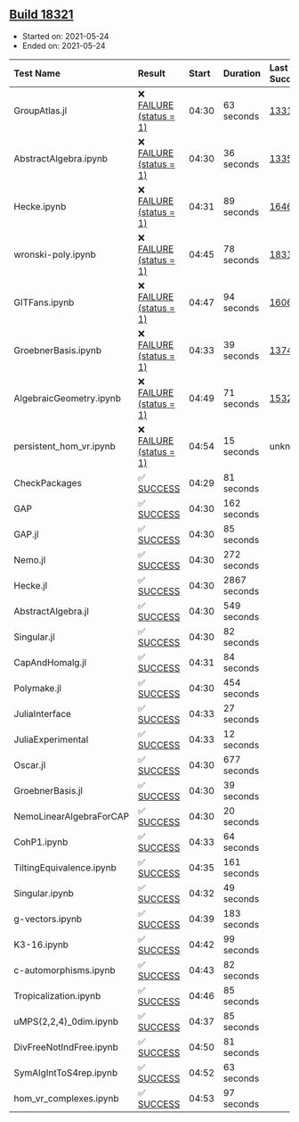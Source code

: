 ## [Build 18321](https://oscarci.mathematik.uni-kl.de/job/oscar/18321/)

* Started on: 2021-05-24
* Ended on: 2021-05-24

| Test Name    | Result | Start | Duration | Last Success | First Failure |
|:-------------|:-------|:------|:---------|:-------------|:--------------|
| GroupAtlas.jl | ❌ [FAILURE (status = 1)](https://oscarci.mathematik.uni-kl.de/job/oscar/18321/artifact/logs/build-18321/GroupAtlas.jl.log) | 04:30 | 63 seconds | [13311](https://oscarci.mathematik.uni-kl.de/job/oscar/13311/) | [13312](https://oscarci.mathematik.uni-kl.de/job/oscar/13312/) |
| AbstractAlgebra.ipynb | ❌ [FAILURE (status = 1)](https://oscarci.mathematik.uni-kl.de/job/oscar/18321/artifact/logs/build-18321/AbstractAlgebra.ipynb.log) | 04:30 | 36 seconds | [13355](https://oscarci.mathematik.uni-kl.de/job/oscar/13355/) | [13356](https://oscarci.mathematik.uni-kl.de/job/oscar/13356/) |
| Hecke.ipynb | ❌ [FAILURE (status = 1)](https://oscarci.mathematik.uni-kl.de/job/oscar/18321/artifact/logs/build-18321/Hecke.ipynb.log) | 04:31 | 89 seconds | [16463](https://oscarci.mathematik.uni-kl.de/job/oscar/16463/) | [16464](https://oscarci.mathematik.uni-kl.de/job/oscar/16464/) |
| wronski-poly.ipynb | ❌ [FAILURE (status = 1)](https://oscarci.mathematik.uni-kl.de/job/oscar/18321/artifact/logs/build-18321/wronski-poly.ipynb.log) | 04:45 | 78 seconds | [18314](https://oscarci.mathematik.uni-kl.de/job/oscar/18314/) | [18315](https://oscarci.mathematik.uni-kl.de/job/oscar/18315/) |
| GITFans.ipynb | ❌ [FAILURE (status = 1)](https://oscarci.mathematik.uni-kl.de/job/oscar/18321/artifact/logs/build-18321/GITFans.ipynb.log) | 04:47 | 94 seconds | [16068](https://oscarci.mathematik.uni-kl.de/job/oscar/16068/) | [16069](https://oscarci.mathematik.uni-kl.de/job/oscar/16069/) |
| GroebnerBasis.ipynb | ❌ [FAILURE (status = 1)](https://oscarci.mathematik.uni-kl.de/job/oscar/18321/artifact/logs/build-18321/GroebnerBasis.ipynb.log) | 04:33 | 39 seconds | [13748](https://oscarci.mathematik.uni-kl.de/job/oscar/13748/) | [13749](https://oscarci.mathematik.uni-kl.de/job/oscar/13749/) |
| AlgebraicGeometry.ipynb | ❌ [FAILURE (status = 1)](https://oscarci.mathematik.uni-kl.de/job/oscar/18321/artifact/logs/build-18321/AlgebraicGeometry.ipynb.log) | 04:49 | 71 seconds | [15322](https://oscarci.mathematik.uni-kl.de/job/oscar/15322/) | [15323](https://oscarci.mathematik.uni-kl.de/job/oscar/15323/) |
| persistent_hom_vr.ipynb | ❌ [FAILURE (status = 1)](https://oscarci.mathematik.uni-kl.de/job/oscar/18321/artifact/logs/build-18321/persistent_hom_vr.ipynb.log) | 04:54 | 15 seconds | unknown | unknown |
| CheckPackages | ✅ [SUCCESS](https://oscarci.mathematik.uni-kl.de/job/oscar/18321/artifact/logs/build-18321/CheckPackages.log) | 04:29 | 81 seconds |  |  |
| GAP | ✅ [SUCCESS](https://oscarci.mathematik.uni-kl.de/job/oscar/18321/artifact/logs/build-18321/GAP.log) | 04:30 | 162 seconds |  |  |
| GAP.jl | ✅ [SUCCESS](https://oscarci.mathematik.uni-kl.de/job/oscar/18321/artifact/logs/build-18321/GAP.jl.log) | 04:30 | 85 seconds |  |  |
| Nemo.jl | ✅ [SUCCESS](https://oscarci.mathematik.uni-kl.de/job/oscar/18321/artifact/logs/build-18321/Nemo.jl.log) | 04:30 | 272 seconds |  |  |
| Hecke.jl | ✅ [SUCCESS](https://oscarci.mathematik.uni-kl.de/job/oscar/18321/artifact/logs/build-18321/Hecke.jl.log) | 04:30 | 2867 seconds |  |  |
| AbstractAlgebra.jl | ✅ [SUCCESS](https://oscarci.mathematik.uni-kl.de/job/oscar/18321/artifact/logs/build-18321/AbstractAlgebra.jl.log) | 04:30 | 549 seconds |  |  |
| Singular.jl | ✅ [SUCCESS](https://oscarci.mathematik.uni-kl.de/job/oscar/18321/artifact/logs/build-18321/Singular.jl.log) | 04:30 | 82 seconds |  |  |
| CapAndHomalg.jl | ✅ [SUCCESS](https://oscarci.mathematik.uni-kl.de/job/oscar/18321/artifact/logs/build-18321/CapAndHomalg.jl.log) | 04:31 | 84 seconds |  |  |
| Polymake.jl | ✅ [SUCCESS](https://oscarci.mathematik.uni-kl.de/job/oscar/18321/artifact/logs/build-18321/Polymake.jl.log) | 04:30 | 454 seconds |  |  |
| JuliaInterface | ✅ [SUCCESS](https://oscarci.mathematik.uni-kl.de/job/oscar/18321/artifact/logs/build-18321/JuliaInterface.log) | 04:33 | 27 seconds |  |  |
| JuliaExperimental | ✅ [SUCCESS](https://oscarci.mathematik.uni-kl.de/job/oscar/18321/artifact/logs/build-18321/JuliaExperimental.log) | 04:33 | 12 seconds |  |  |
| Oscar.jl | ✅ [SUCCESS](https://oscarci.mathematik.uni-kl.de/job/oscar/18321/artifact/logs/build-18321/Oscar.jl.log) | 04:30 | 677 seconds |  |  |
| GroebnerBasis.jl | ✅ [SUCCESS](https://oscarci.mathematik.uni-kl.de/job/oscar/18321/artifact/logs/build-18321/GroebnerBasis.jl.log) | 04:30 | 39 seconds |  |  |
| NemoLinearAlgebraForCAP | ✅ [SUCCESS](https://oscarci.mathematik.uni-kl.de/job/oscar/18321/artifact/logs/build-18321/NemoLinearAlgebraForCAP.log) | 04:30 | 20 seconds |  |  |
| CohP1.ipynb | ✅ [SUCCESS](https://oscarci.mathematik.uni-kl.de/job/oscar/18321/artifact/logs/build-18321/CohP1.ipynb.log) | 04:33 | 64 seconds |  |  |
| TiltingEquivalence.ipynb | ✅ [SUCCESS](https://oscarci.mathematik.uni-kl.de/job/oscar/18321/artifact/logs/build-18321/TiltingEquivalence.ipynb.log) | 04:35 | 161 seconds |  |  |
| Singular.ipynb | ✅ [SUCCESS](https://oscarci.mathematik.uni-kl.de/job/oscar/18321/artifact/logs/build-18321/Singular.ipynb.log) | 04:32 | 49 seconds |  |  |
| g-vectors.ipynb | ✅ [SUCCESS](https://oscarci.mathematik.uni-kl.de/job/oscar/18321/artifact/logs/build-18321/g-vectors.ipynb.log) | 04:39 | 183 seconds |  |  |
| K3-16.ipynb | ✅ [SUCCESS](https://oscarci.mathematik.uni-kl.de/job/oscar/18321/artifact/logs/build-18321/K3-16.ipynb.log) | 04:42 | 99 seconds |  |  |
| c-automorphisms.ipynb | ✅ [SUCCESS](https://oscarci.mathematik.uni-kl.de/job/oscar/18321/artifact/logs/build-18321/c-automorphisms.ipynb.log) | 04:43 | 82 seconds |  |  |
| Tropicalization.ipynb | ✅ [SUCCESS](https://oscarci.mathematik.uni-kl.de/job/oscar/18321/artifact/logs/build-18321/Tropicalization.ipynb.log) | 04:46 | 85 seconds |  |  |
| uMPS(2,2,4)_0dim.ipynb | ✅ [SUCCESS](https://oscarci.mathematik.uni-kl.de/job/oscar/18321/artifact/logs/build-18321/uMPS-2-2-4-_0dim.ipynb.log) | 04:37 | 85 seconds |  |  |
| DivFreeNotIndFree.ipynb | ✅ [SUCCESS](https://oscarci.mathematik.uni-kl.de/job/oscar/18321/artifact/logs/build-18321/DivFreeNotIndFree.ipynb.log) | 04:50 | 81 seconds |  |  |
| SymAlgIntToS4rep.ipynb | ✅ [SUCCESS](https://oscarci.mathematik.uni-kl.de/job/oscar/18321/artifact/logs/build-18321/SymAlgIntToS4rep.ipynb.log) | 04:52 | 63 seconds |  |  |
| hom_vr_complexes.ipynb | ✅ [SUCCESS](https://oscarci.mathematik.uni-kl.de/job/oscar/18321/artifact/logs/build-18321/hom_vr_complexes.ipynb.log) | 04:53 | 97 seconds |  |  |

